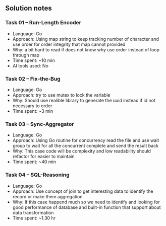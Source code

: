 ## Solution notes

### Task 01 – Run‑Length Encoder

- Language: Go
- Approach: Using map string to keep tracking number of character and use order for order integrity that map cannot provided
- Why: a bit hard to read if does not know why use order instead of loop through map
- Time spent: ~10 min
- AI tools used: No

### Task 02 – Fix‑the‑Bug

- Language: Go
- Approach: try to use mutex to lock the variable
- Why: Should use realible library to generate the uuid instead if id not necessary to order
- Time spent: ~3 min

### Task 03 – Sync-Aggregator

- Language: Go
- Approach: Using Go routine for concurrency read the file and use wait group to wait for all the concurrent complete and send the result back
- Why: This case code will be complexity and low readability should refactor for easier to maintain
- Time spent: ~40 min

### Task 04 – SQL-Reasoning

- Language: Go
- Approach: Use concept of join to get interesting data to identify the record or make them aggregation
- Why: If this case happend much so we need to identify and looking for good performance of database and built-in function that support about data transformation
- Time spent: ~1.30 hr
